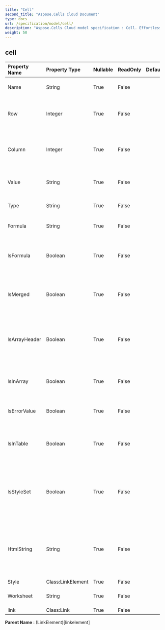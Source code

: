 ```yaml
---
title: "Cell"
second_title: "Aspose.Cells Cloud Document"
type: docs
url: /specification/model/cell/
description: "Aspose.Cells Cloud model specification : Cell. Effortlessly handle Excel and other spreadsheet documents with features like opening, generating, editing, splitting, merging, comparing, and converting."
weight: 50
---
```


## **cell**

 

| Property Name | Property Type | Nullable |  ReadOnly | DefaultValue | Description | 
| :- | :- | :- |:- |  :- | :- |
| Name | String | True |  False |  | Gets the name of the cell. |  
| Row | Integer | True |  False |  | Gets row number (zero based) of the cell. |  
| Column | Integer | True |  False |  | Gets column number (zero based) of the cell. |  
| Value | String | True |  False |  | Gets the value contained in this cell. |  
| Type | String | True |  False |  | Represents cell value type. |  
| Formula | String | True |  False |  | Gets or sets a formula of the . |  
| IsFormula | Boolean | True |  False |  | Represents if the specified cell contains formula. |  
| IsMerged | Boolean | True |  False |  | Checks if a cell is part of a merged range or not. |  
| IsArrayHeader | Boolean | True |  False |  | Indicates the cell's formula is and array formula                         and it is the first cell of the array. |  
| IsInArray | Boolean | True |  False |  | Indicates whether the cell formula is an array formula. |  
| IsErrorValue | Boolean | True |  False |  | Checks if the value of this cell is an error. |  
| IsInTable | Boolean | True |  False |  | Indicates whether this cell is part of table formula. |  
| IsStyleSet | Boolean | True |  False |  | Indicates if the cell's style is set. If return false, it means this cell has a default cell format. |  
| HtmlString | String | True |  False |  | Gets and sets the html string which contains data and some formats in this cell. |  
| Style | Class:LinkElement | True |  False |  |  |  
| Worksheet | String | True |  False |  | Gets the parent worksheet. |  
| link | Class:Link | True |  False |  |  |  

**Parent Name** : (LinkElement)[linkelement]

